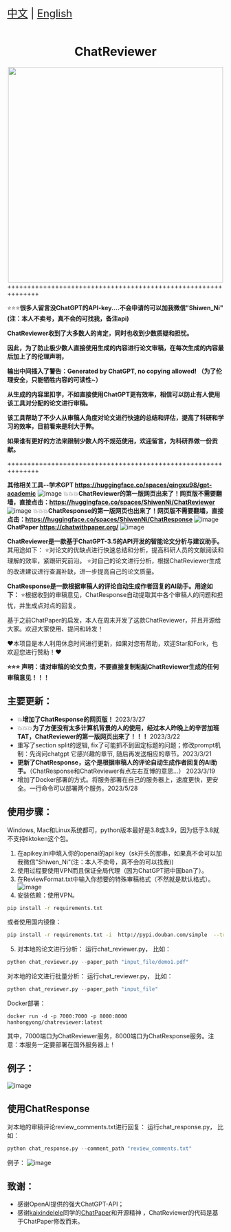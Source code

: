 
<div style="font-size: 1.5rem;">
  <a href="./README.md">中文</a> |
  <a href="./readme_en.md">English</a>
</div>
</br>
<h1 align="center">ChatReviewer</h1>
<div align="center">
  <a href="https://github.com/nishiwen1214/ChatReviewer">
    <img src="https://github.com/nishiwen1214/ChatReviewer/blob/main/images/chatreviewer.png" width="500">
  </a>
 </div>
++++++++++++++++++++++++++++++++++++++++++++++++++++++++++++++

⭐️⭐️⭐️**很多人留言没ChatGPT的API-key....不会申请的可以加我微信"Shiwen_Ni"(注：本人不卖号，真不会的可找我，备注api)**

**ChatReviewer收到了大多数人的肯定，同时也收到少数质疑和担忧。**

**因此，为了防止极少数人直接使用生成的内容进行论文审稿，在每次生成的内容最后加上了的伦理声明，**

**输出中间插入了警告：Generated by ChatGPT, no copying allowed! （为了伦理安全，只能牺牲内容的可读性~）**

**从生成的内容里扣字，不如直接使用ChatGPT更有效率，相信可以防止有人使用该工具对分配的论文进行审稿。**

**该工具帮助了不少人从审稿人角度对论文进行快速的总结和评估，提高了科研和学习的效率，目前看来是利大于弊。**

**如果谁有更好的方法来限制少数人的不规范使用，欢迎留言，为科研界做一份贡献。**

++++++++++++++++++++++++++++++++++++++++++++++++++++++++++++++

**其他相关工具--学术GPT  https://huggingface.co/spaces/qingxu98/gpt-academic**
![image](https://github.com/nishiwen1214/ChatReviewer/assets/56249874/8d63cb2b-5c0c-4fc1-b56b-a623637c563b)
💥💥💥**ChatReviewer的第一版网页出来了！网页版不需要翻墙，直接点击：https://huggingface.co/spaces/ShiwenNi/ChatReviewer**
![image](https://user-images.githubusercontent.com/56249874/236391740-e3c0c142-db5f-436b-b8ab-86502c7b0428.png)
💥💥💥**ChatResponse的第一版网页也出来了！网页版不需要翻墙，直接点击：https://huggingface.co/spaces/ShiwenNi/ChatResponse**
![image](https://user-images.githubusercontent.com/56249874/227842231-21c5e7b5-fbe6-46d7-b7d3-45b24fec0765.png)
**ChatPaper  https://chatwithpaper.org/**
![image](https://github.com/nishiwen1214/ChatReviewer/assets/56249874/65bde45d-5487-4d52-9668-6109e33330fb)

<strong>ChatReviewer是一款基于ChatGPT-3.5的API开发的智能论文分析与建议助手。</strong>其用途如下：
⭐️对论文的优缺点进行快速总结和分析，提高科研人员的文献阅读和理解的效率，紧跟研究前沿。
⭐️对自己的论文进行分析，根据ChatReviewer生成的改进建议进行查漏补缺，进一步提高自己的论文质量。

**ChatResponse是一款根据审稿人的评论自动生成作者回复的AI助手。用途如下：**
⭐️根据收到的审稿意见，ChatResponse自动提取其中各个审稿人的问题和担忧，并生成点对点的回复。

基于之前ChatPaper的启发，本人在周末开发了这款ChatReviewer，并且开源给大家。欢迎大家使用、提问和转发！

♥本项目是本人利用休息时间进行更新，如果对您有帮助，欢迎Star和Fork，也欢迎您进行赞助！♥

**⭐️⭐️⭐️ 声明：请对审稿的论文负责，不要直接复制粘贴ChatReviewer生成的任何审稿意见！！！**

## 主要更新：
- 💥**增加了ChatResponse的网页版！** 2023/3/27
- 💥💥💥**为了方便没有太多计算机背景的人的使用，经过本人昨晚上的辛苦加班TAT，ChatReviewer的第一版网页出来了！！！**  2023/3/22
- 重写了section split的逻辑, fix了可能抓不到固定标题的问题；修改prompt机制：先询问chatgpt 它感兴趣的章节, 随后再发送相应的章节。2023/3/21
- **更新了ChatResponse，这个是根据审稿人的评论自动生成作者回复的AI助手。**（ChatResponse和ChatReviewer有点左右互博的意思...） 2023/3/19
- 增加了Docker部署的方式。将服务部署在自己的服务器上，速度更快，更安全。一行命令可以部署两个服务。2023/5/28


## 使用步骤：
Windows, Mac和Linux系统都可，python版本最好是3.8或3.9，因为低于3.8就不支持tiktoken这个包。
1. 在apikey.ini中填入你的openai的api key（sk开头的那串，如果真不会可以加我微信"Shiwen_Ni"(注：本人不卖号，真不会的可以找我))
2. 使用过程要使用VPN而且保证全局代理（因为ChatGPT把中国ban了）。
3. 在ReviewFormat.txt中输入你想要的特殊审稿格式（不然就是默认格式）。
![image](https://user-images.githubusercontent.com/56249874/226108813-dc44924f-5528-4644-aed2-475d23ccdd84.png)
4. 安装依赖：使用VPN。
``` bash
pip install -r requirements.txt
```
或者使用国内镜像：
```bash
pip install -r requirements.txt -i  http://pypi.douban.com/simple  --trusted-host pypi.douban.com
```
5. 对本地的论文进行分析： 运行chat_reviewer.py， 比如：
```python
python chat_reviewer.py --paper_path "input_file/demo1.pdf"
```
对本地的论文进行批量分析： 运行chat_reviewer.py， 比如：
```python
python chat_reviewer.py --paper_path "input_file"
```
Docker部署：

```
docker run -d -p 7000:7000 -p 8000:8000 hanhongyong/chatreviewer:latest
```

其中，7000端口为ChatReviewer服务，8000端口为ChatResponse服务。注意：本服务一定要部署在国外服务器上！

## 例子：
![image](https://user-images.githubusercontent.com/56249874/226351967-ef0e6f61-457a-4a77-b78f-84bde47ac38c.png)

## 使用ChatResponse
对本地的审稿评论review_comments.txt进行回复： 运行chat_response.py， 比如：
```python
python chat_response.py --comment_path "review_comments.txt"
```
例子：
![image](https://user-images.githubusercontent.com/56249874/226114965-9a2b91e5-3766-42e8-b17f-05d9abb2191b.png)

## 致谢：
- 感谢OpenAI提供的强大ChatGPT-API；
- 感谢[kaixindelele](https://github.com/kaixindelele)同学的[ChatPaper](https://github.com/kaixindelele/ChatPaper)和开源精神 ，ChatReviewer的代码是基于ChatPaper修改而来。



